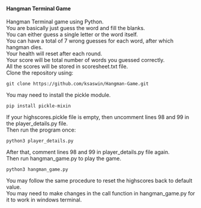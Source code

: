 #### Hangman Terminal Game


Hangman Terminal game using Python.<br />
You are basically just guess the word and fill the blanks.  
You can either guess a single letter or the word itself.  
You can have a total of 7 wrong guesses for each word, after which hangman dies.  
Your health will reset after each round.  
Your score will be total number of words you guessed correctly.  
All the scores will be stored in scoresheet.txt file.    
Clone the repository using:
```
git clone https://github.com/ksaswin/Hangman-Game.git
```
You may need to install the pickle module.
```
pip install pickle-mixin
```

If your highscores.pickle file is empty, then uncomment lines 98 and 99 in the player_details.py file.  
Then run the program once:
```
python3 player_details.py
```
After that, comment lines 98 and 99 in player_details.py file again.  
Then run hangman_game.py to play the game.
```
python3 hangman_game.py
```
You may follow the same procedure to reset the highscores back to default value.  
You may need to make changes in the call function in hangman_game.py for it to work in windows terminal.
